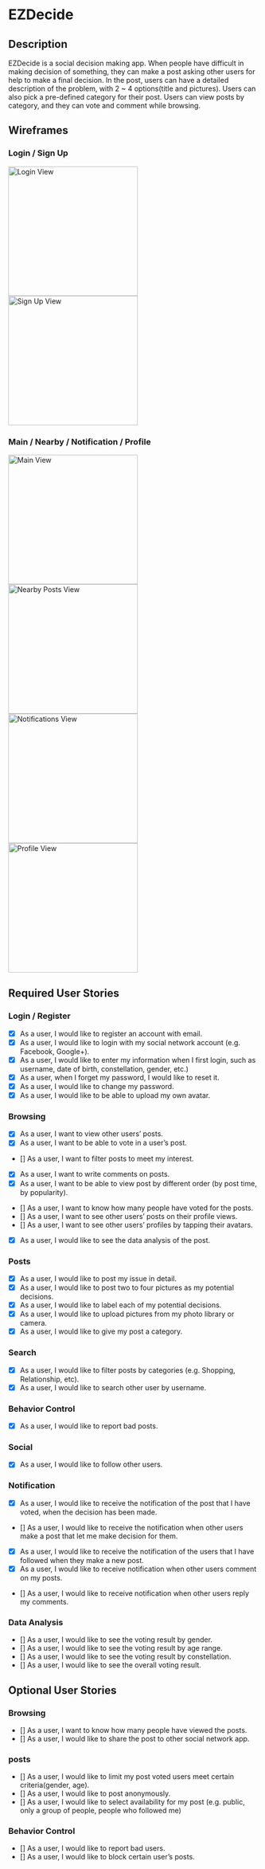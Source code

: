 # EZDecide

## Description
EZDecide is a social decision making app. When people have difficult in making decision of something, they can make a post asking other users for help to make a final decision. In the post, users can have a detailed description of the problem, with 2 ~ 4 options(title and pictures). Users can also pick a pre-defined category for their post. Users can view posts by category, and they can vote and comment while browsing.

## Wireframes

### Login / Sign Up
<img src='Wireframes/LoginView.png' title='Login View' width='260' alt='Login View' /> <img src='Wireframes/SignUpView.png' title='Sign Up View' width='260' alt='Sign Up View' />

### Main / Nearby / Notification / Profile
<img src='Wireframes/MainView.png' title='Main View' width='260' alt='Main View' /> <img src='Wireframes/NearbyPostsView.png' title='Nearby Posts View' width='260' alt='Nearby Posts View' />
<img src='Wireframes/NotificationsView.png' title='Notifications View' width='260' alt='Notifications View' /> <img src='Wireframes/ProfileView.png' title='Profile View' width='260' alt='Profile View' />





## Required User Stories

### Login / Register
- [x] As a user, I would like to register an account with email.
- [x] As a user, I would like to login with my social network account (e.g. Facebook, Google+).
- [x] As a user, I would like to enter my information when I first login, such as username, date of birth, constellation, gender, etc.)
- [x] As a user, when I forget my password, I would like to reset it.
- [x] As a user, I would like to change my password.
- [x] As a user, I would like to be able to upload my own avatar.

### Browsing
- [x] As a user, I want to view other users’ posts.
- [x] As a user, I want to be able to vote in a user’s post.
- [] As a user, I want to filter posts to meet my interest.
- [x] As a user, I want to write comments on posts.
- [x] As a user, I want to be able to view post by different order (by post time, by popularity).
- [] As a user, I want to know how many people have voted for the posts.
- [] As a user, I want to see other users’ posts on their profile views.
- [] As a user, I want to see other users’ profiles by tapping their avatars.
- [x] As a user, I would like to see the data analysis of the post.

### Posts
- [x] As a user, I would like to post my issue in detail.
- [x] As a user, I would like to post two to four pictures as my potential decisions.
- [x] As a user, I would like to label each of my potential decisions.
- [x] As a user, I would like to upload pictures from my photo library or camera.
- [x] As a user, I would like to give my post a category.

### Search
- [x] As a user, I would like to filter posts by categories (e.g. Shopping, Relationship, etc).
- [x] As a user, I would like to search other user by username.

### Behavior Control
- [x] As a user, I would like to report bad posts.

### Social
- [x] As a user, I would like to follow other users.

### Notification
- [x] As a user, I would like to receive the notification of the post that I have voted, when the decision has been made.
- [] As a user, I would like to receive the notification when other users make a post that let me make decision for them.
- [x] As a user, I would like to receive the notification of the users that I have followed when they make a new post.
- [x] As a user, I would like to receive notification when other users comment on my posts.
- [] As a user, I would like to receive notification when other users reply my comments.

### Data Analysis
- [] As a user, I would like to see the voting result by gender.
- [] As a user, I would like to see the voting result by age range.
- [] As a user, I would like to see the voting result by constellation.
- [] As a user, I would like to see the overall voting result.

## Optional User Stories

### Browsing
- [] As a user, I want to know how many people have viewed the posts.
- [] As a user, I would like to share the post to other social network app.

### posts
- [] As a user, I would like to limit my post voted users meet certain criteria(gender, age).
- [] As a user, I would like to post anonymously.
- [] As a user, I would like to select availability for my post (e.g. public, only a group of people, people who followed me)

### Behavior Control
- [] As a user, I would like to report bad users.
- [] As a user, I would like to block certain user’s posts.

